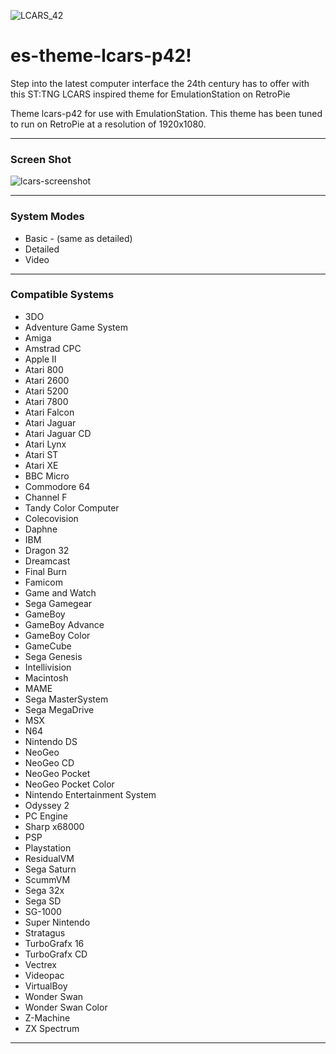 ![LCARS_42](https://user-images.githubusercontent.com/70246999/173084025-34aa887f-0237-4d5b-a3bc-26ff8c11726b.png)

# es-theme-lcars-p42!

Step into the latest computer interface the 24th century has to offer with this ST:TNG LCARS inspired theme for EmulationStation on RetroPie

Theme lcars-p42 for use with EmulationStation. 
This theme has been tuned to run on RetroPie at a resolution of 1920x1080.
<hr>
<h3>Screen Shot</h3>

![lcars-screenshot](https://user-images.githubusercontent.com/70246999/173098188-0e4a05fb-7250-4b55-82da-fb8726290650.png)
<hr>
<h3>System Modes</h3>
<UL>
  <li>Basic - (same as detailed)
  <li>Detailed
  <li>Video
</ul>
<hr>

<h3>Compatible Systems</h3>
<ul>
<li>3DO
<li>Adventure Game System
<li>Amiga
<li>Amstrad CPC
<li>Apple II
<li>Atari 800
<li>Atari 2600
<li>Atari 5200
<li>Atari 7800
<li>Atari Falcon
<li>Atari Jaguar
<li>Atari Jaguar CD
<li>Atari Lynx
<li>Atari ST
<li>Atari XE
<li>BBC Micro
<li>Commodore 64
<li>Channel F
<li>Tandy Color Computer
<li>Colecovision
<li>Daphne
<li>IBM
<li>Dragon 32
<li>Dreamcast
<li>Final Burn
<li>Famicom
<li>Game and Watch
<li>Sega Gamegear
<li>GameBoy
<li>GameBoy Advance
<li>GameBoy Color
<li>GameCube
<li>Sega Genesis
<li>Intellivision
<li>Macintosh
<li>MAME
<li>Sega MasterSystem
<li>Sega MegaDrive
<li>MSX
<li>N64
<li>Nintendo DS
<li>NeoGeo
<li>NeoGeo CD
<li>NeoGeo Pocket
<li>NeoGeo Pocket Color
<li>Nintendo Entertainment System
<li>Odyssey 2
<li>PC Engine
<li>Sharp x68000
<li>PSP
<li>Playstation
<li>ResidualVM
<li>Sega Saturn
<li>ScummVM
<li>Sega 32x
<li>Sega SD
<li>SG-1000
<li>Super Nintendo
<li>Stratagus
<li>TurboGrafx 16
<li>TurboGrafx CD
<li>Vectrex
<li>Videopac
<li>VirtualBoy
<li>Wonder Swan
<li>Wonder Swan Color
<li>Z-Machine
<li>ZX Spectrum
</ul>
<hr>


